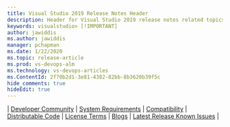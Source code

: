 ```yaml
---
title: Visual Studio 2019 Release Notes Header
description: Header for Visual Studio 2019 release notes related topics
keywords: visualstudio> [!IMPORTANT]
author: jawiddis
ms.author: jawiddis
manager: pchapman
ms.date: 1/22/2020
ms.topic: release-article
ms.prod: vs-devops-alm
ms.technology: vs-devops-articles
ms.ContentId: 2f70b2d1-3e81-4382-82bb-8b3620b39f5c
hide_comments: true
hideEdit: true
---
```

| <a href="https://developercommunity.visualstudio.com/topics/visual+studio+2019.html?sort=newest&topics=visual studio 2019" target="blank">Developer Community</a> 
| <a href="https://docs.microsoft.com/visualstudio/releases/2019/system-requirements" target="blank">System Requirements</a> 
| <a href="https://docs.microsoft.com/visualstudio/releases/2019/compatibility" target="blank">Compatibility</a> 
| <a href="https://docs.microsoft.com/visualstudio/releases/2019/redistribution" target="blank">Distributable Code</a> 
| <a href="https://visualstudio.microsoft.com/license-terms" target="blank">License Terms</a> 
| <a href="https://blogs.msdn.microsoft.com/developer-tools" target="blank">Blogs</a> 
| <a href="https://developercommunity.visualstudio.com/topics/Visual+Studio+2019+Version+16.4.html" target="blank">Latest Release Known Issues</a> |
